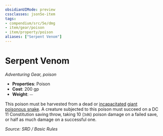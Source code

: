 ```yaml
---
obsidianUIMode: preview
cssclasses: json5e-item
tags:
- compendium/src/5e/dmg
- item/gear/poison
- item/property/poison
aliases: ["Serpent Venom"]
---
```

# Serpent Venom
*Adventuring Gear, poison*  

- **Properties**: Poison
- **Cost**: 200 gp
- **Weight**: ⏤

This poison must be harvested from a dead or [incapacitated](rules/conditions.md#incapacitated) [giant poisonous snake](compendium/bestiary/beast/giant-poisonous-snake.md). A creature subjected to this poison must succeed on a DC 11 Constitution saving throw, taking 10 (`3d6`) poison damage on a failed save, or half as much damage on a successful one.

*Source: SRD / Basic Rules*